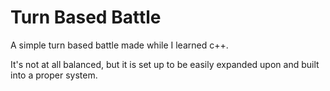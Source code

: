 # Turn Based Battle

A simple turn based battle made while I learned c++.

It's not at all balanced, but it is set up to be easily expanded upon and built into a proper system.
